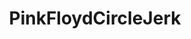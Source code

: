 ---
title: PinkFloydCircleJerk
crosslinks:
- pinkfloyd
- Drama
- AMAAggregator
- ScottishPeopleTwitter
- starterpacks
- AMA
---